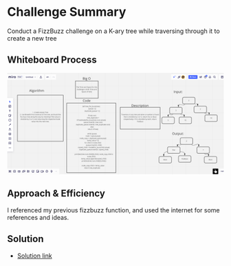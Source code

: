 # Challenge Summary
Conduct a FizzBuzz challenge on a K-ary tree while traversing through it to create a new tree

## Whiteboard Process
<img src='img/CC18.PNG'/>

## Approach & Efficiency
I referenced my previous fizzbuzz function, and used the internet for some references and ideas.

## Solution
- [Solution link]()
